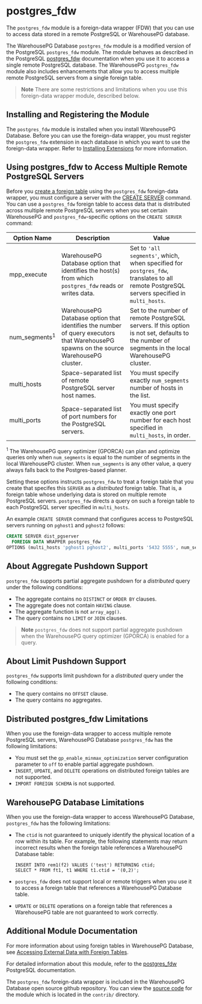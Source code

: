# postgres\_fdw 

The `postgres_fdw` module is a foreign-data wrapper \(FDW\) that you can use to access data stored in a remote PostgreSQL or WarehousePG database.

The WarehousePG Database `postgres_fdw` module is a modified version of the PostgreSQL `postgres_fdw` module. The module behaves as described in the PostgreSQL [postgres\_fdw](https://www.postgresql.org/docs/12/postgres-fdw.html) documentation when you use it to access a single remote PostgreSQL database. The WarehousePG `postgres_fdw` module also includes enhancements that allow you to access multiple remote PostgreSQL servers from a single foreign table.

> **Note** There are some restrictions and limitations when you use this foreign-data wrapper module, described below.

## <a id="topic_reg"></a>Installing and Registering the Module 

The `postgres_fdw` module is installed when you install WarehousePG Database. Before you can use the foreign-data wrapper, you must register the `postgres_fdw` extension in each database in which you want to use the foreign-data wrapper. Refer to [Installing Extensions](../../install_guide/install_extensions.html) for more information.

## <a id="using_mrs"></a>Using postgres_fdw to Access Multiple Remote PostgreSQL Servers

Before you [create a foreign table](../sql_commands/CREATE_FOREIGN_TABLE.html) using the `postgres_fdw` foreign-data wrapper, you must configure a server with the [CREATE SERVER](../sql_commands/CREATE_SERVER.html) command. You can use a `postgres_fdw` foreign table to access data that is distributed across multiple remote PostgreSQL servers when you set certain WarehousePG and `postgres_fdw`-specific options on the `CREATE SERVER` command:

| Option Name | Description | Value |
|-------------|-----|-------------|
| mpp_execute | WarehousePG Database option that identifies the host(s) from which `postgres_fdw` reads or writes data. | Set to `'all segments'`, which, when specified for `postgres_fdw`, translates to all remote PostgreSQL servers specified in `multi_hosts`. |
| num_segments<sup>1</sup> | WarehousePG Database option that identifies the number of query executors that WarehousePG spawns on the source WarehousePG cluster. | Set to the number of remote PostgreSQL servers. If this option is not set, defaults to the number of segments in the local WarehousePG cluster.|
| multi_hosts | Space-separated list of remote PostgreSQL server host names. | You must specify exactly `num_segments` number of hosts in the list. |
| multi_ports | Space-separated list of port numbers for the PostgreSQL servers. | You must specify exactly one port number for each host specified in `multi_hosts`, in order. |

<sup>1</sup> The WarehousePG query optimizer (GPORCA) can plan and optimize queries only when `num_segments` is equal to the number of segments in the local WarehousePG cluster. When `num_segments` is any other value, a query always falls back to the Postgres-based planner.

Setting these options instructs `postgres_fdw` to treat a foreign table that you create that specifes this `SERVER` as a *distributed* foreign table. That is, a foreign table whose underlying data is stored on multiple remote PostgreSQL servers. `postgres_fdw` directs a query on such a foreign table to each PostgreSQL server specified in `multi_hosts`.

An example `CREATE SERVER` command that configures access to PostgreSQL servers running on `pghost1` and `pghost2` follows:

``` sql
CREATE SERVER dist_pgserver
  FOREIGN DATA WRAPPER postgres_fdw
OPTIONS (multi_hosts 'pghost1 pghost2', multi_ports '5432 5555', num_segments '2', mpp_execute 'all segments');
```

## <a id="agg_pushdown"></a>About Aggregate Pushdown Support

`postgres_fdw` supports partial aggregate pushdown for a *distributed* query under the following conditions:

- The aggregate contains no `DISTINCT` or `ORDER BY` clauses.
- The aggregate does not contain `HAVING` clause.
- The aggregate function is not `array_agg()`.
- The query contains no `LIMIT` or `JOIN` clauses.

> **Note** `postgres_fdw` does not support partial aggregate pushdown when the WarehousePG query optimizer (GPORCA) is enabled for a query.

## <a id="limit_pushdown"></a>About Limit Pushdown Support

`postgres_fdw` supports limit pushdown for a *distributed* query under the following conditions:

- The query contains no `OFFSET` clause.
- The query contains no aggregates.

## <a id="topic_gp_limit"></a>Distributed postgres_fdw Limitations 

When you use the foreign-data wrapper to access multiple remote PostgreSQL servers, WarehousePG Database `postgres_fdw` has the following limitations:

- You must set the `gp_enable_minmax_optimization` server configuration parameter to `off` to enable partial aggregate pushdown.
- `INSERT`, `UPDATE`, and `DELETE` operations on distributed foreign tables are not supported.
- `IMPORT FOREIGN SCHEMA` is not supported.


## <a id="topic_gp_limit"></a>WarehousePG Database Limitations 

When you use the foreign-data wrapper to access WarehousePG Database, `postgres_fdw` has the following limitations:

-   The `ctid` is not guaranteed to uniquely identify the physical location of a row within its table. For example, the following statements may return incorrect results when the foreign table references a WarehousePG Database table:

    ```
    INSERT INTO rem1(f2) VALUES ('test') RETURNING ctid;
    SELECT * FROM ft1, t1 WHERE t1.ctid = '(0,2)'; 
    ```

-   `postgres_fdw` does not support local or remote triggers when you use it to access a foreign table that references a WarehousePG Database table.
-   `UPDATE` or `DELETE` operations on a foreign table that references a WarehousePG table are not guaranteed to work correctly.


## <a id="topic_info"></a>Additional Module Documentation 

For more information about using foreign tables in WarehousePG Database, see [Accessing External Data with Foreign Tables](../../admin_guide/external/foreign.html).

For detailed information about this module, refer to the [postgres\_fdw](https://www.postgresql.org/docs/12/postgres-fdw.html) PostgreSQL documentation.

The `postgres_fdw` foreign-data wrapper is included in the WarehousePG Database open source github repository. You can view the [source code](https://github.com/greenplum-db/gpdb/tree/main/contrib/postgres_fdw) for the module which is located in the `contrib/` directory.

